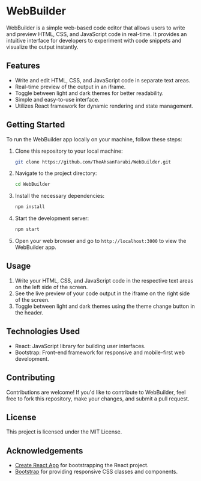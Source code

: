 # WebBuilder

WebBuilder is a simple web-based code editor that allows users to write and preview HTML, CSS, and JavaScript code in real-time. It provides an intuitive interface for developers to experiment with code snippets and visualize the output instantly.

## Features

- Write and edit HTML, CSS, and JavaScript code in separate text areas.
- Real-time preview of the output in an iframe.
- Toggle between light and dark themes for better readability.
- Simple and easy-to-use interface.
- Utilizes React framework for dynamic rendering and state management.

## Getting Started

To run the WebBuilder app locally on your machine, follow these steps:

1. Clone this repository to your local machine:

   ```bash
   git clone https://github.com/TheAhsanFarabi/WebBuilder.git
   ```

2. Navigate to the project directory:

   ```bash
   cd WebBuilder
   ```

3. Install the necessary dependencies:

   ```bash
   npm install
   ```

4. Start the development server:

   ```bash
   npm start
   ```

5. Open your web browser and go to `http://localhost:3000` to view the WebBuilder app.

## Usage

1. Write your HTML, CSS, and JavaScript code in the respective text areas on the left side of the screen.
2. See the live preview of your code output in the iframe on the right side of the screen.
3. Toggle between light and dark themes using the theme change button in the header.

## Technologies Used

- React: JavaScript library for building user interfaces.
- Bootstrap: Front-end framework for responsive and mobile-first web development.

## Contributing

Contributions are welcome! If you'd like to contribute to WebBuilder, feel free to fork this repository, make your changes, and submit a pull request.

## License

This project is licensed under the MIT License.

## Acknowledgements

- [Create React App](https://github.com/facebook/create-react-app) for bootstrapping the React project.
- [Bootstrap](https://getbootstrap.com/) for providing responsive CSS classes and components.
